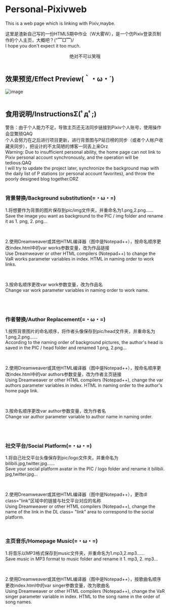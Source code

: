 # Personal-Pixivweb
This is a web page which is linking with Pixiv,maybe.<br>

这里是渣新自己写的一份HTML5期中作业（W大雾W），是一个仿Pixiv登录页制作的个人主页，大概吧？("▔□▔)/<br>
I hope you don't expect it too much.<br>

<div align=center><img src="" />绝对不可以笑哦</div><br>

## 效果预览/Effect Preview(｀・ω・´)
![image]()<br>
<br>

## 食用说明/InstructionsΣ(ﾟдﾟ;)
警告：由于个人能力不足，导致主页还无法同步链接到Pixiv个人账号，使用操作会显繁琐QAQ<br>
个人会努力在之后进行项目更新，进行背景图与P站日榜的同步（或者个人帐户收藏夹同步），把设计的不太简陋的博客一同丢上来Orz<br>
Warning: Due to insufficient personal ability, the home page can not link to Pixiv personal account synchronously, and the operation will be tedious.QAQ<br>
I will try to update the project later, synchronize the background map with the daily list of P stations (or personal account favorites), and throw the poorly designed blog together.ORZ<br>
<br>

### 背景替换/Background substitution(=・ω・=)
1.将想要作为背景的图片保存到pic/img文件夹，并重命名为1.png,2.png……<br>
Save the image you want as background to the PIC / img folder and rename it as 1. png, 2. png...<br>

<div align=center><img src="" /></div><br>

2.使用Dreamweaver或其他HTML编译器（图中是Notepad++），按命名顺序更改index.html中的var works参数变量，改为作品链接<br>
Use Dreamweaver or other HTML compilers (Notepad++) to change the VaR works parameter variables in index. HTML in naming order to work links.<br>

<div align=center><img src="" /></div><br>

3.按命名顺序更改var work参数变量，改为作品名<br>
Change var work parameter variables in naming order to work name.<br>

<div align=center><img src="" /></div><br>
<br>

### 作者替换/Author Replacement(=・ω・=)
1.按照背景图片的命名顺序，将作者头像保存到pic/head文件夹，并重命名为1.png,2.png……<br>
According to the naming order of background pictures, the author's head is saved in the PIC / head folder and renamed 1.png, 2.png...<br>

<div align=center><img src="" /></div><br>

2.使用Dreamweaver或其他HTML编译器（图中是Notepad++），按命名顺序更改index.html中的var authors参数变量，改为作者主页链接<br>
Using Dreamweaver or other HTML compilers (Notepad++), change the var authors parameter variables in index. HTML in naming order to the author's home page link.<br>

<div align=center><img src="" /></div><br>

3.按命名顺序更改var author参数变量，改为作者名<br>
Change var author parameter variable to author name in naming order.<br>

<div align=center><img src="" /></div><br>
<br>

### 社交平台/Social Platform(=・ω・=)
1.将自己社交平台头像保存到pic/logo文件夹，并重命名为bilibili.jpg,twitter.jpg……<br>
Save your social platform avatar in the PIC / logo folder and rename it bilibili. jpg,twitter.jpg...<br>

<div align=center><img src="" /></div><br>

2.使用Dreamweaver或其他HTML编译器（图中是Notepad++），更改dl class="link"区域中的链接与社交平台对应的名称<br>
Using Dreamweaver or other HTML compilers (Notepad++), change the name of the link in the DL class= "link" area to correspond to the social platform.<br>

<div align=center><img src="" /></div><br>

### 主页音乐/Homepage Music(=・ω・=)
1.将音乐以MP3格式保存到music文件夹，并重命名为1.mp3,2.mp3……<br>
Save music in MP3 format to music folder and rename it 1. mp3, 2. mp3...<br>

<div align=center><img src="" /></div><br>

2.使用Dreamweaver或其他HTML编译器（图中是Notepad++），按歌曲名顺序更改index.html中的var singer参数变量，改为歌曲名<br>
Using Dreamweaver or other HTML compilers (Notepad++), change the VaR singer parameter variable in index. HTML to the song name in the order of song names.<br>

<div align=center><img src="" /></div><br>
<br>

